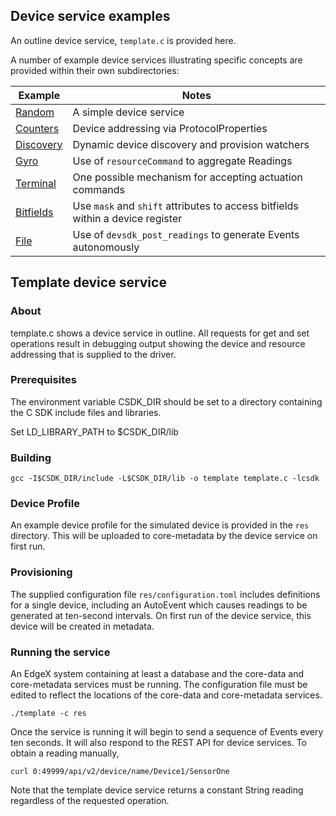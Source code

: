 ## Device service examples

An outline device service, `template.c` is provided here.

A number of example device services illustrating specific concepts are provided within their own subdirectories:

Example | Notes
--- | ---
[Random](random/README.md) | A simple device service
[Counters](counters/README.md) | Device addressing via ProtocolProperties
[Discovery](discovery/README.md) | Dynamic device discovery and provision watchers
[Gyro](gyro/README.md) | Use of `resourceCommand` to aggregate Readings
[Terminal](terminal/README.md) | One possible mechanism for accepting actuation commands
[Bitfields](bitfields/README.md) | Use `mask` and `shift` attributes to access bitfields within a device register
[File](file/README.md) | Use of `devsdk_post_readings` to generate Events autonomously

## Template device service

### About

template.c shows a device service in outline. All requests for get and set operations result in debugging output showing the device and resource addressing that is supplied to the driver.

### Prerequisites

The environment variable CSDK_DIR should be set to a directory containing the
C SDK include files and libraries.

Set LD_LIBRARY_PATH to $CSDK_DIR/lib

### Building

```
gcc -I$CSDK_DIR/include -L$CSDK_DIR/lib -o template template.c -lcsdk
```

### Device Profile

An example device profile for the simulated device is provided in the `res` directory. This will be uploaded to core-metadata by the device service on first run.

### Provisioning

The supplied configuration file `res/configuration.toml` includes definitions for a single device, including an AutoEvent which causes readings to be generated at ten-second intervals. On first run of the device service, this device will be created in metadata.

### Running the service

An EdgeX system containing at least a database and the core-data and core-metadata services must be running. The configuration file must be edited to reflect the locations of the core-data and core-metadata services.

```
./template -c res
```

Once the service is running it will begin to send a sequence of Events every ten seconds. It will also respond to the REST API for device services. To obtain a reading manually,

```
curl 0:49999/api/v2/device/name/Device1/SensorOne
```

Note that the template device service returns a constant String reading regardless of the requested operation.

